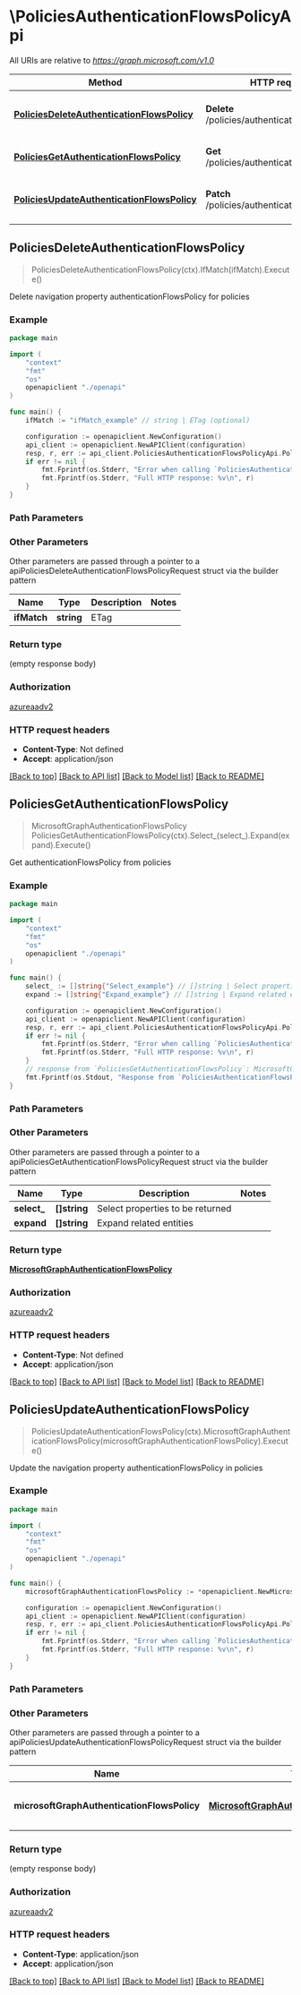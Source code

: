 # \PoliciesAuthenticationFlowsPolicyApi

All URIs are relative to *https://graph.microsoft.com/v1.0*

Method | HTTP request | Description
------------- | ------------- | -------------
[**PoliciesDeleteAuthenticationFlowsPolicy**](PoliciesAuthenticationFlowsPolicyApi.md#PoliciesDeleteAuthenticationFlowsPolicy) | **Delete** /policies/authenticationFlowsPolicy | Delete navigation property authenticationFlowsPolicy for policies
[**PoliciesGetAuthenticationFlowsPolicy**](PoliciesAuthenticationFlowsPolicyApi.md#PoliciesGetAuthenticationFlowsPolicy) | **Get** /policies/authenticationFlowsPolicy | Get authenticationFlowsPolicy from policies
[**PoliciesUpdateAuthenticationFlowsPolicy**](PoliciesAuthenticationFlowsPolicyApi.md#PoliciesUpdateAuthenticationFlowsPolicy) | **Patch** /policies/authenticationFlowsPolicy | Update the navigation property authenticationFlowsPolicy in policies



## PoliciesDeleteAuthenticationFlowsPolicy

> PoliciesDeleteAuthenticationFlowsPolicy(ctx).IfMatch(ifMatch).Execute()

Delete navigation property authenticationFlowsPolicy for policies



### Example

```go
package main

import (
    "context"
    "fmt"
    "os"
    openapiclient "./openapi"
)

func main() {
    ifMatch := "ifMatch_example" // string | ETag (optional)

    configuration := openapiclient.NewConfiguration()
    api_client := openapiclient.NewAPIClient(configuration)
    resp, r, err := api_client.PoliciesAuthenticationFlowsPolicyApi.PoliciesDeleteAuthenticationFlowsPolicy(context.Background()).IfMatch(ifMatch).Execute()
    if err != nil {
        fmt.Fprintf(os.Stderr, "Error when calling `PoliciesAuthenticationFlowsPolicyApi.PoliciesDeleteAuthenticationFlowsPolicy``: %v\n", err)
        fmt.Fprintf(os.Stderr, "Full HTTP response: %v\n", r)
    }
}
```

### Path Parameters



### Other Parameters

Other parameters are passed through a pointer to a apiPoliciesDeleteAuthenticationFlowsPolicyRequest struct via the builder pattern


Name | Type | Description  | Notes
------------- | ------------- | ------------- | -------------
 **ifMatch** | **string** | ETag | 

### Return type

 (empty response body)

### Authorization

[azureaadv2](../README.md#azureaadv2)

### HTTP request headers

- **Content-Type**: Not defined
- **Accept**: application/json

[[Back to top]](#) [[Back to API list]](../README.md#documentation-for-api-endpoints)
[[Back to Model list]](../README.md#documentation-for-models)
[[Back to README]](../README.md)


## PoliciesGetAuthenticationFlowsPolicy

> MicrosoftGraphAuthenticationFlowsPolicy PoliciesGetAuthenticationFlowsPolicy(ctx).Select_(select_).Expand(expand).Execute()

Get authenticationFlowsPolicy from policies



### Example

```go
package main

import (
    "context"
    "fmt"
    "os"
    openapiclient "./openapi"
)

func main() {
    select_ := []string{"Select_example"} // []string | Select properties to be returned (optional)
    expand := []string{"Expand_example"} // []string | Expand related entities (optional)

    configuration := openapiclient.NewConfiguration()
    api_client := openapiclient.NewAPIClient(configuration)
    resp, r, err := api_client.PoliciesAuthenticationFlowsPolicyApi.PoliciesGetAuthenticationFlowsPolicy(context.Background()).Select_(select_).Expand(expand).Execute()
    if err != nil {
        fmt.Fprintf(os.Stderr, "Error when calling `PoliciesAuthenticationFlowsPolicyApi.PoliciesGetAuthenticationFlowsPolicy``: %v\n", err)
        fmt.Fprintf(os.Stderr, "Full HTTP response: %v\n", r)
    }
    // response from `PoliciesGetAuthenticationFlowsPolicy`: MicrosoftGraphAuthenticationFlowsPolicy
    fmt.Fprintf(os.Stdout, "Response from `PoliciesAuthenticationFlowsPolicyApi.PoliciesGetAuthenticationFlowsPolicy`: %v\n", resp)
}
```

### Path Parameters



### Other Parameters

Other parameters are passed through a pointer to a apiPoliciesGetAuthenticationFlowsPolicyRequest struct via the builder pattern


Name | Type | Description  | Notes
------------- | ------------- | ------------- | -------------
 **select_** | **[]string** | Select properties to be returned | 
 **expand** | **[]string** | Expand related entities | 

### Return type

[**MicrosoftGraphAuthenticationFlowsPolicy**](MicrosoftGraphAuthenticationFlowsPolicy.md)

### Authorization

[azureaadv2](../README.md#azureaadv2)

### HTTP request headers

- **Content-Type**: Not defined
- **Accept**: application/json

[[Back to top]](#) [[Back to API list]](../README.md#documentation-for-api-endpoints)
[[Back to Model list]](../README.md#documentation-for-models)
[[Back to README]](../README.md)


## PoliciesUpdateAuthenticationFlowsPolicy

> PoliciesUpdateAuthenticationFlowsPolicy(ctx).MicrosoftGraphAuthenticationFlowsPolicy(microsoftGraphAuthenticationFlowsPolicy).Execute()

Update the navigation property authenticationFlowsPolicy in policies



### Example

```go
package main

import (
    "context"
    "fmt"
    "os"
    openapiclient "./openapi"
)

func main() {
    microsoftGraphAuthenticationFlowsPolicy := *openapiclient.NewMicrosoftGraphAuthenticationFlowsPolicy() // MicrosoftGraphAuthenticationFlowsPolicy | New navigation property values

    configuration := openapiclient.NewConfiguration()
    api_client := openapiclient.NewAPIClient(configuration)
    resp, r, err := api_client.PoliciesAuthenticationFlowsPolicyApi.PoliciesUpdateAuthenticationFlowsPolicy(context.Background()).MicrosoftGraphAuthenticationFlowsPolicy(microsoftGraphAuthenticationFlowsPolicy).Execute()
    if err != nil {
        fmt.Fprintf(os.Stderr, "Error when calling `PoliciesAuthenticationFlowsPolicyApi.PoliciesUpdateAuthenticationFlowsPolicy``: %v\n", err)
        fmt.Fprintf(os.Stderr, "Full HTTP response: %v\n", r)
    }
}
```

### Path Parameters



### Other Parameters

Other parameters are passed through a pointer to a apiPoliciesUpdateAuthenticationFlowsPolicyRequest struct via the builder pattern


Name | Type | Description  | Notes
------------- | ------------- | ------------- | -------------
 **microsoftGraphAuthenticationFlowsPolicy** | [**MicrosoftGraphAuthenticationFlowsPolicy**](MicrosoftGraphAuthenticationFlowsPolicy.md) | New navigation property values | 

### Return type

 (empty response body)

### Authorization

[azureaadv2](../README.md#azureaadv2)

### HTTP request headers

- **Content-Type**: application/json
- **Accept**: application/json

[[Back to top]](#) [[Back to API list]](../README.md#documentation-for-api-endpoints)
[[Back to Model list]](../README.md#documentation-for-models)
[[Back to README]](../README.md)

